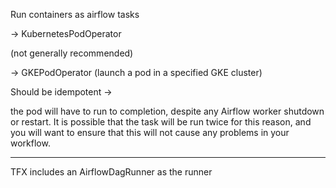 
Run containers as airflow tasks

-> KubernetesPodOperator 

(not generally recommended)

-> GKEPodOperator (launch a pod in a specified GKE cluster)

Should be idempotent ->

the pod will have to run to completion, despite any Airflow worker shutdown or restart.
It is possible that the task will be run twice for this reason, and you will want to ensure that this will not cause any problems in your workflow.

---

TFX includes an AirflowDagRunner as the runner